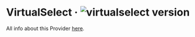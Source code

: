 # VirtualSelect · ![virtualselect version](https://img.shields.io/badge/version-v1.0.29-informational)

All info about this Provider <a href="https://sa-si-dev.github.io/virtual-select/#/">here</a>.
